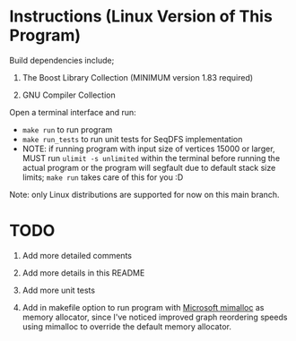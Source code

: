 
# Instructions (Linux Version of This Program)

Build dependencies include;

1. The Boost Library Collection (MINIMUM version 1.83 required)

2. GNU Compiler Collection


Open a terminal interface and run:

- `make run` to run program
- `make run_tests` to run unit tests for SeqDFS implementation
- NOTE: if running program with input size of vertices 15000 or larger, MUST run `ulimit -s unlimited` within the terminal before running the actual program or the program will segfault due to default stack size limits; `make run` takes care of this for you :D

Note: only Linux distributions are supported for now on this main branch.

# TODO

1. Add more detailed comments

2. Add more details in this README

3. Add more unit tests

4. Add in makefile option to run program with [Microsoft mimalloc](https://github.com/microsoft/mimalloc) as memory allocator, since I've noticed improved graph reordering speeds using mimalloc to override the default memory allocator.

